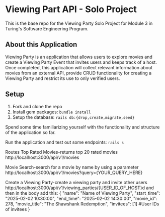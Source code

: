 # Viewing Part API - Solo Project

This is the base repo for the Viewing Party Solo Project for Module 3 in Turing's Software Engineering Program. 

## About this Application

Viewing Party is an application that allows users to explore movies and create a Viewing Party Event that invites users and keeps track of a host. Once completed, this application will collect relevant information about movies from an external API, provide CRUD functionality for creating a Viewing Party and restrict its use to only verified users. 

## Setup

1. Fork and clone the repo
2. Install gem packages: `bundle install`
3. Setup the database: `rails db:{drop,create,migrate,seed}`

Spend some time familiarizing yourself with the functionality and structure of the application so far.

Run the application and test out some endpoints: `rails s`

Routes
Top Rated Movies-returns top 20 rated movies
http://localhost:3000/api/v1/movies

Movie Search-search for a movie by name by using a parameter
http://localhost:3000/api/v1/movies?query={YOUR_QUERY_HERE}

Create a Viewing Party-create a viewing party and invite other users
http://localhost:3000/api/v1/viewing_parties/{USER_ID_OF_HOST}d
and then in the body add this:
{
    "name": "Name of Viewing Party",
    "start_time": "2025-02-02 10:30:00",
    "end_time": "2025-02-02 14:30:00",
    "movie_id": 278,
    "movie_title": "The Shawshank Redemption",
    "invitees": [1] #User IDs of invitees
}